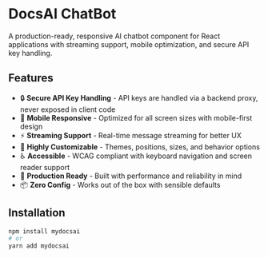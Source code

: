 # DocsAI ChatBot

A production-ready, responsive AI chatbot component for React applications with streaming support, mobile optimization, and secure API key handling.

## Features

- 🔒 **Secure API Key Handling** - API keys are handled via a backend proxy, never exposed in client code
- 📱 **Mobile Responsive** - Optimized for all screen sizes with mobile-first design
- ⚡ **Streaming Support** - Real-time message streaming for better UX
- 🎨 **Highly Customizable** - Themes, positions, sizes, and behavior options
- ♿ **Accessible** - WCAG compliant with keyboard navigation and screen reader support
- 🚀 **Production Ready** - Built with performance and reliability in mind
- 📦 **Zero Config** - Works out of the box with sensible defaults

## Installation

```bash
npm install mydocsai
# or
yarn add mydocsai